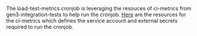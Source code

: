 The load-test-metrics cronjob is leveraging the resouces of ci-metrics from gen3-integration-tests to help run the cronjob.
[Here](https://github.com/uc-cdis/gen3-code-vigil/tree/master/gen3-integration-tests/gen3_ci/ci_metrics) are the resources for the ci-metrics which defines the service account and external secrets required to run the cronjob.
